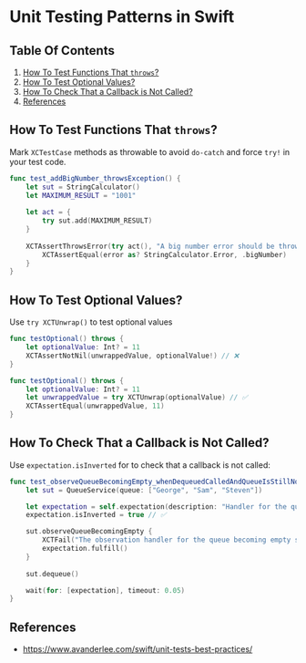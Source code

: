 # Unit Testing Patterns in Swift

## Table Of Contents
1. [How To Test Functions That `throws`?](#throws)
1. [How To Test Optional Values?](#optional_values)
1. [How To Check That a Callback is Not Called?](#not_called)
1. [References](#references)

## How To Test Functions That `throws`? <a name="throws"></a>

Mark `XCTestCase` methods as throwable to avoid `do-catch` and force `try!` in your test code.

```swift
func test_addBigNumber_throwsException() {
    let sut = StringCalculator()
    let MAXIMUM_RESULT = "1001"
    
    let act = {
        try sut.add(MAXIMUM_RESULT)
    }
    
    XCTAssertThrowsError(try act(), "A big number error should be thrown") { error in // ✅
        XCTAssertEqual(error as? StringCalculator.Error, .bigNumber)
    }
}
```

## How To Test Optional Values? <a name="optional_values"></a>

Use `try XCTUnwrap()` to test optional values

```swift
func testOptional() throws {
    let optionalValue: Int? = 11
    XCTAssertNotNil(unwrappedValue, optionalValue!) // ❌
}

func testOptional() throws {
    let optionalValue: Int? = 11
    let unwrappedValue = try XCTUnwrap(optionalValue) // ✅
    XCTAssertEqual(unwrappedValue, 11)
}
```

## How To Check That a Callback is Not Called? <a name="not_called"></a>

Use `expectation.isInverted` for to check that a callback is not called:

```swift
func test_observeQueueBecomingEmpty_whenDequeuedCalledAndQueueIsStillNotEmpty_shouldNotCallObservingHandler() {
    let sut = QueueService(queue: ["George", "Sam", "Steven"])

    let expectation = self.expectation(description: "Handler for the queue becoming empty")
    expectation.isInverted = true // ✅

    sut.observeQueueBecomingEmpty {
        XCTFail("The observation handler for the queue becoming empty should not be triggered")
        expectation.fulfill()
    }
    
    sut.dequeue()

    wait(for: [expectation], timeout: 0.05)
}
```

## References <a name="references"></a>
- https://www.avanderlee.com/swift/unit-tests-best-practices/
